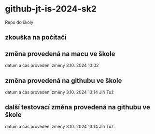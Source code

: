 # github-jt-is-2024-sk2
Repo do školy 

## zkouška na počítači 

## změna provedená na macu ve škole 
datum a čas provedení změny 3.10. 2024 13:02 

## změna provedená na githubu ve škole 
datum a čas provedení změny 3.10. 2024 13:14
Jiří Tuž


## další testovací změna provedená na githubu ve škole 
datum a čas provedení změny 3.10. 2024 13:14
Jiří Tuž
